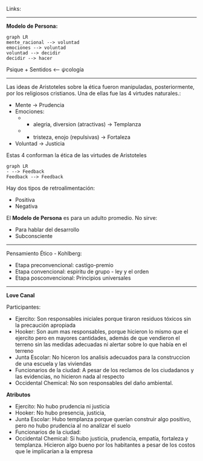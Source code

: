 Links:
___
**Modelo de Persona:**

```mermaid
graph LR
mente_racional --> voluntad
emociones --> voluntad
voluntad --> decidir
decidir --> hacer
```
Psique + Sentidos <-- $\psi$cología

___
Las ideas de Aristoteles sobre la ética fueron manipuladas, posteriormente, por los religiosos cristianos.
Una de ellas fue las 4 virtudes naturales.:
- Mente $\rightarrow$ Prudencia
- Emociones:
	- + alegria, diversion (atractivas) $\rightarrow$ Templanza
	- - tristeza, enojo (repulsivas) $\rightarrow$ Fortaleza
- Voluntad $\rightarrow$ Justicia

Estas 4 conforman la ética de las virtudes de Aristoteles

```mermaid
graph LR
- --> Feedback
Feedback --> Feedback
```
Hay dos tipos de retroalimentación:
- Positiva
- Negativa

El **Modelo de Persona** es para un adulto promedio. No sirve:
- Para hablar del desarrollo
- Subconsciente
___
Pensamiento Ético - Kohlberg:
- Etapa preconvencional: castigo-premio
- Etapa convencional: espiritu de grupo - ley y el orden
- Etapa posconvencional: Principios universales

___
**Love Canal**

Participantes:
- Ejercito: Son responsables iniciales porque tiraron residuos tóxicos sin la precaución apropiada
- Hooker: Son aum mas responsables, porque hicieron lo mismo que el ejercito pero en mayores cantidades, además de que vendieron el terreno sin las medidas adecuadas ni alertar sobre lo que había en el terreno
- Junta Escolar: No hiceron los analisis adecuados para la construccion de una escuela y las viviendas
- Funcionarios de la ciudad: A pesar de los reclamos de los ciudadanos y las evidencias, no hicieron nada al respecto
- Occidental Chemical: No son responsables del daño ambiental.

**Atributos**
- Ejercito: No hubo prudencia ni justicia
- Hooker: No hubo presencia, justicia,
- Junta Escolar: Hubo templanza porque querían construir algo positivo, pero no hubo prudencia al no analizar el suelo
- Funcionarios de la ciudad: 
- Occidental Chemical: Si hubo justicia, prudencia, empatía, fortaleza y templanza. Hicieron algo bueno por los habitantes a pesar de los costos que le implicarían a la empresa

